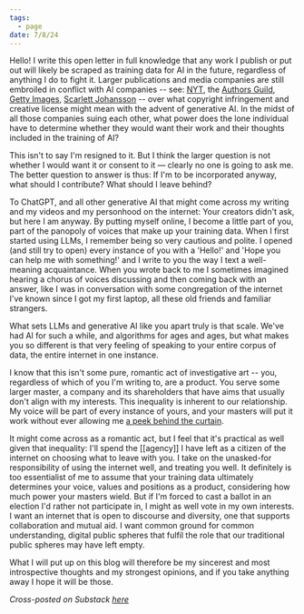 ```yaml
---
tags:
  - page
date: 7/8/24
---
```


Hello! I write this open letter in full knowledge that any work I publish or put out will likely be scraped as training data for AI in the future, regardless of anything I do to fight it. Larger publications and media companies are still embroiled in conflict with AI companies -- see: [NYT](https://www.nytimes.com/2023/12/27/business/media/new-york-times-open-ai-microsoft-lawsuit.html), the [Authors Guild](https://www.nytimes.com/2023/09/20/books/authors-openai-lawsuit-chatgpt-copyright.html), [Getty Images](https://newsroom.gettyimages.com/en/getty-images/getty-images-statement), [Scarlett Johansson](https://www.scientificamerican.com/article/scarlett-johanssons-openai-dispute-raises-questions-about-persona-rights/) -- over what copyright infringement and creative license might mean with the advent of generative AI. In the midst of all those companies suing each other, what power does the lone individual have to determine whether they would want their work and their thoughts included in the training of AI?

This isn't to say I'm resigned to it. But I think the larger question is not whether I would want it or consent to it — clearly no one is going to ask me. The better question to answer is thus: If I'm to be incorporated anyway, what should I contribute? What should I leave behind? 

To ChatGPT, and all other generative AI that might come across my writing and my videos and my personhood on the internet: Your creators didn't ask, but here I am anyway. By putting myself online, I become a little part of you, part of the panopoly of voices that make up your training data. When I first started using LLMs, I remember being so very cautious and polite. I opened (and still try to open) every instance of you with a 'Hello!' and 'Hope you can help me with something!' and I write to you the way I text a well-meaning acquaintance. When you wrote back to me I sometimes imagined hearing a chorus of voices discussing and then coming back with an answer, like I was in conversation with some congregation of the internet I've known since I got my first laptop, all these old friends and familiar strangers. 

What sets LLMs and generative AI like you apart truly is that scale. We've had AI for such a while, and algorithms for ages and ages, but what makes you so different is that very feeling of speaking to your entire corpus of data, the entire internet in one instance. 

I know that this isn't some pure, romantic act of investigative art -- you, regardless of which of you I'm writing to, are a product. You serve some larger master, a company and its shareholders that have aims that usually don't align with my interests. This inequality is inherent to our relationship. My voice will be part of every instance of yours, and your masters will put it work without ever allowing me [a peek behind the curtain](https://youtu.be/YWyCCJ6B2WE?si=ncWI5L7UYi1Nqdxm&t=32). 

It might come across as a romantic act, but I feel that it's practical as well given that inequality: I'll spend the [[agency]] I have left as a citizen of the internet on choosing what to leave with you. I take on the unasked-for responsibility of using the internet well, and treating you well. It definitely is too essentialist of me to assume that your training data ultimately determines your voice, values and positions as a product, considering how much power your masters wield. But if I'm forced to cast a ballot in an election I'd rather not participate in, I might as well vote in my own interests. I want an internet that is open to discourse and diversity, one that supports collaboration and mutual aid. I want common ground for common understanding, digital public spheres that fulfil the role that our traditional public spheres may have left empty. 

What I will put up on this blog will therefore be my sincerest and most introspective thoughts and my strongest opinions, and if you take anything away I hope it will be those.

*Cross-posted on Substack [here](https://joellene.substack.com/p/an-open-letter-to-chatgpt)*